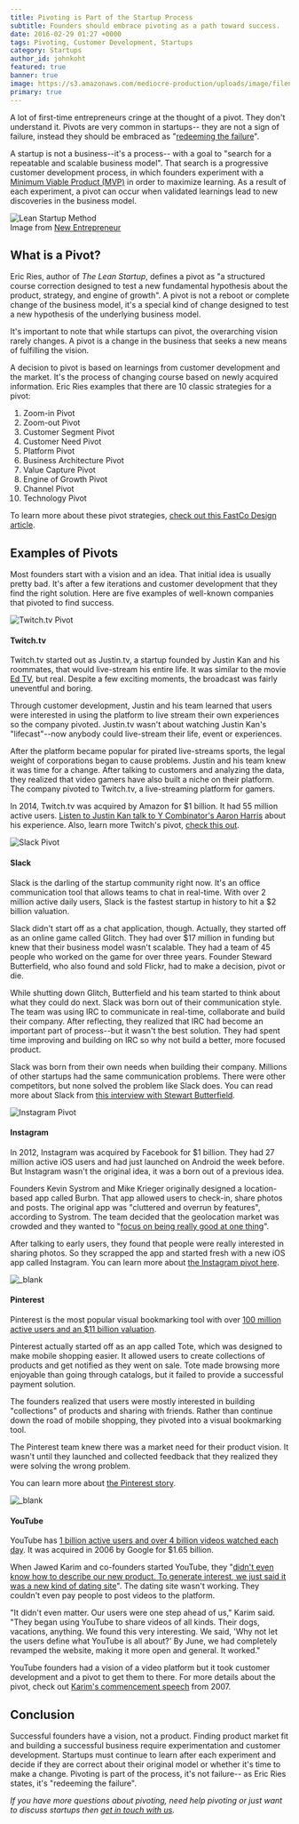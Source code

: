 ```yaml
---
title: Pivoting is Part of the Startup Process
subtitle: Founders should embrace pivoting as a path toward success.
date: 2016-02-29 01:27 +0000
tags: Pivoting, Customer Development, Startups
category: Startups
author_id: johnkoht
featured: true
banner: true
image: https://s3.amazonaws.com/mediocre-production/uploads/image/filename/65/startup-pivot.jpg
primary: true
---
```


A lot of first-time entrepreneurs cringe at the thought of a pivot. They don't understand it. Pivots are very common in startups-- they are not a sign of failure, instead they should be embraced as "<a href="https://www.youtube.com/watch?v=1hTI4z2ijc4" target="_blank">redeeming the failure</a>".

A startup is not a business--it's a process-- with a goal to "search for a repeatable and scalable business model". That search is a progressive customer development process, in which founders experiment with a [Minimum Viable Product (MVP)](https://www.kohactive.com/startups/three-week-mvp) in order to maximize learning. As a result of each experiment, a pivot can occur when validated learnings lead to new discoveries in the business model.

<div><img src="https://newentrepreneurship.files.wordpress.com/2012/11/build-measure-learn.png" alt="Lean Startup Method" /><figcaption>Image from <a href="http://newentrepreneurship.nl/lean-startup-method/" target="_blank">New Entrepreneur</a></figcaption></div>

## What is a Pivot?

Eric Ries, author of _The Lean Startup_, defines a pivot as "a structured course correction designed to test a new fundamental hypothesis about the product, strategy, and engine of growth". A pivot is not a reboot or complete change of the business model, it's a special kind of change designed to test a new hypothesis of the underlying business model.

It's important to note that while startups can pivot, the overarching vision rarely changes. A pivot is a change in the business that seeks a new means of fulfilling the vision.

A decision to pivot is based on learnings from customer development and the market. It's the process of changing course based on newly acquired information. Eric Ries examples that there are 10 classic strategies for a pivot:

1. Zoom-in Pivot
2. Zoom-out Pivot
3. Customer Segment Pivot
4. Customer Need Pivot
5. Platform Pivot
6. Business Architecture Pivot
7. Value Capture Pivot
8. Engine of Growth Pivot
9. Channel Pivot
10. Technology Pivot

To learn more about these pivot strategies, <a href="http://www.fastcodesign.com/1669814/eric-ries-10-classic-strategies-for-a-fast-user-focused-company-reboot" target="_blank">check out this FastCo Design article</a>.


## Examples of Pivots

Most founders start with a vision and an idea. That initial idea is usually pretty bad. It's after a few iterations and customer development that they find the right solution. Here are five examples of well-known companies that pivoted to find success.

<div><img src="https://resizer.kohactive.com/1000/600/fill/https://i.ytimg.com/vi/xMuDVugJuow/maxresdefault.jpg" alt="Twitch.tv Pivot" /></div>

#### Twitch.tv
Twitch.tv started out as Justin.tv, a startup founded by Justin Kan and his roommates, that would live-stream his entire life. It was similar to the movie <a href="http://www.imdb.com/title/tt0131369/" target="_blank">Ed TV</a>, but real. Despite a few exciting moments, the broadcast was fairly uneventful and boring.

Through customer development, Justin and his team learned that users were interested in using the platform to live stream their own experiences so the company pivoted. Justin.tv wasn't about watching Justin Kan's "lifecast"--now anybody could live-stream their life, event or experiences.

After the platform became popular for pirated live-streams sports, the legal weight of corporations began to cause problems. Justin and his team knew it was time for a change. After talking to customers and analyzing the data, they realized that video gamers have also built a niche on their platform. The company pivoted to Twitch.tv, a live-streaming platform for gamers.

In 2014, Twitch.tv was acquired by Amazon for $1 billion. It had 55 million active users. <a href="https://soundcloud.com/akharris/startup-school-radio-ep-2-justin-kan-mathilde-collin" target="_blank">Listen to Justin Kan talk to Y Combinator's Aaron Harris</a> about  his experience. Also, learn more Twitch's pivot, <a href="http://www.fastcompany.com/1839300/many-pivots-justintv-how-livecam-show-became-home-video-gaming-superstars" target="_blank">check this out</a>.

<div><img src="https://resizer.kohactive.com/1000/600/fill/https://s3.amazonaws.com/mediocre-production/uploads/image/filename/46/slack.jpg" alt="Slack Pivot" /></div>

#### Slack

Slack is the darling of the startup community right now. It's an office communication tool that allows teams to chat in real-time. With over 2 million active daily users, Slack is the fastest startup in history to hit a $2 billion valuation.

Slack didn't start off as a chat application, though. Actually, they started off as an online game called Glitch. They had over $17 million in funding but knew that their business model wasn't scalable. They had a team of 45 people who worked on the game for over three years. Founder Steward Butterfield, who also found and sold Flickr, had to make a decision, pivot or die.

While shutting down Glitch, Butterfield and his team started to think about what they could do next. Slack was born out of their communication style. The team was using IRC to communicate in real-time, collaborate and build their company. After reflecting, they realized that IRC had become an important part of process--but it wasn't the best solution. They had spent time improving and building on IRC so why not build a better, more focused product.

Slack was born from their own needs when building their company. Millions of other startups had the same communication problems. There were other competitors, but none solved the problem like Slack does. You can read more about Slack from <a href="http://www.businessinsider.com/slack-ceo-stewart-butterfield-interview-2015-4" target="_blank">this interview with Stewart Butterfield</a>.

<div><img src="https://s3.amazonaws.com/mediocre-production/uploads/image/filename/47/instagram.jpg" alt="Instagram Pivot" /></div>

#### Instagram

In 2012, Instagram was acquired by Facebook for $1 billion. They had 27 million active iOS users and had just launched on Android the week before. But Instagram wasn't the original idea, it was a born out of a previous idea.

Founders Kevin Systrom and Mike Krieger originally designed a location-based app called Burbn. That app allowed users to check-in, share photos and posts. The original app was "cluttered and overrun by features", according to Systrom. The team decided that the geolocation market was crowded and they wanted to "<a href="https://www.quora.com/What-is-the-genesis-of-Instagram" target="_blank">focus on being really good at one thing</a>".

After talking to early users, they found that people were really interested in sharing photos. So they scrapped the app and started fresh with a new iOS app called Instagram. You can learn more about <a href="http://techcrunch.com/2010/11/08/instagram-a-pivotal-pivot/" target="_blank">the Instagram pivot here</a>.

<div><img src="https://s3.amazonaws.com/mediocre-production/uploads/image/filename/48/pinterest.jpg" alt="_blank" /></div>

#### Pinterest

Pinterest is the most popular visual bookmarking tool with over <a href="http://expandedramblings.com/index.php/pinterest-stats/" target="_blank">100 million active users and an $11 billion valuation</a>.

Pinterest actually started off as an app called Tote, which was designed to make mobile shopping easier. It allowed users to create collections of products and get notified as they went on sale. Tote made browsing more enjoyable than going through catalogs, but it failed to provide a successful payment solution.

The founders realized that users were mostly interested in building "collections" of products and sharing with friends. Rather than continue down the road of mobile shopping, they pivoted into a visual bookmarking tool.

The Pinterest team knew there was a market need for their product vision. It wasn't until they launched and collected feedback that they realized they were solving the wrong problem.

You can learn more about <a href="http://www.fastcompany.com/3001984/pinterest-pivot" target="_blank">the Pinterest story</a>.

<div><img src="https://s3.amazonaws.com/mediocre-production/uploads/image/filename/49/youtube.jpg" alt="_blank" /></div>

#### YouTube

YouTube has <a href="http://expandedramblings.com/index.php/youtube-statistics/" target="_blank">1 billion active users and over 4 billion videos watched each day</a>. It was acquired in 2006 by Google for $1.65 billion.

When Jawed Karim and co-founders started YouTube, they "<a href="http://motherboard.vice.com/read/10-years-ago-today-youtube-launched-as-a-dating-website" target="_blank">didn't even know how to describe our new product. To generate interest, we just said it was a new kind of dating site</a>". The dating site wasn't working. They couldn't even pay people to post videos to the platform.

"It didn't even matter. Our users were one step ahead of us," Karim said. "They began using YouTube to share videos of all kinds. Their dogs, vacations, anything. We found this very interesting. We said, 'Why not let the users define what YouTube is all about?' By June, we had completely revamped the website, making it more open and general. It worked."

YouTube founders had a vision of a video platform but it took customer development and a pivot to get them to there. For more details about the pivot, check out <a href="https://www.youtube.com/watch?v=24yglUYbKXE" target="_blank">Karim's commencement speech</a> from 2007.

## Conclusion

Successful founders have a vision, not a product. Finding product market fit and building a successful business require experimentation and customer development. Startups must continue to learn after each experiment and decide if they are correct about their original model or whether it's time to make a change. Pivoting is part of the process, it's not failure-- as Eric Ries states, it's "redeeming the failure".

_If you have more questions about pivoting, need help pivoting or just want to discuss startups then <a href="https://www.kohactive.com/contact/">get in touch with us</a>._
